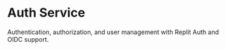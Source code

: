 # Auth Service

Authentication, authorization, and user management with Replit Auth and OIDC support.